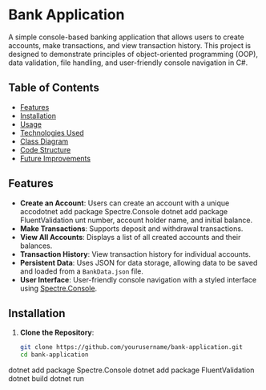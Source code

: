 # Bank Application

A simple console-based banking application that allows users to create accounts, make transactions, and view transaction history. This project is designed to demonstrate principles of object-oriented programming (OOP), data validation, file handling, and user-friendly console navigation in C#.

## Table of Contents
- [Features](#features)
- [Installation](#installation)
- [Usage](#usage)
- [Technologies Used](#technologies-used)
- [Class Diagram](#class-diagram)
- [Code Structure](#code-structure)
- [Future Improvements](#future-improvements)

## Features

- **Create an Account**: Users can create an account with a unique accodotnet add package Spectre.Console
dotnet add package FluentValidation
unt number, account holder name, and initial balance.
- **Make Transactions**: Supports deposit and withdrawal transactions.
- **View All Accounts**: Displays a list of all created accounts and their balances.
- **Transaction History**: View transaction history for individual accounts.
- **Persistent Data**: Uses JSON for data storage, allowing data to be saved and loaded from a `BankData.json` file.
- **User Interface**: User-friendly console navigation with a styled interface using [Spectre.Console](https://spectreconsole.net/).

## Installation

1. **Clone the Repository**:
   ```bash
   git clone https://github.com/yourusername/bank-application.git
   cd bank-application
   
dotnet add package Spectre.Console
dotnet add package FluentValidation
dotnet build
dotnet run

